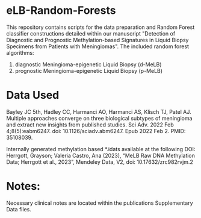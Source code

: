 # eLB-Random-Forests
This repository contains scripts for the data preparation and Random Forest classifier constructions detailed within our manuscript "Detection of Diagnostic and Prognostic Methylation-based Signatures in Liquid Biopsy Specimens from Patients with Meningiomas". 
The included random forest algorithms: 
1. diagnostic Meningioma-epigenetic Liquid Biopsy (d-MeLB)
2. prognostic Meningioma-epigenetic Liquid Biopsy (p-MeLB)
# Data Used
Bayley JC 5th, Hadley CC, Harmanci AO, Harmanci AS, Klisch TJ, Patel AJ. Multiple approaches converge on three biological subtypes of meningioma and extract new insights from published studies. Sci Adv. 2022 Feb 4;8(5):eabm6247. doi: 10.1126/sciadv.abm6247. Epub 2022 Feb 2. PMID: 35108039.

Internally generated methylation based *.idats available at the following DOI: 
Herrgott, Grayson; Valeria Castro, Ana (2023), “MeLB Raw DNA Methylation Data; Herrgott et al., 2023”, Mendeley Data, V2, doi: 10.17632/zrc982rvjm.2

# Notes:
Necessary clinical notes are located within the publications Supplementary Data files.
